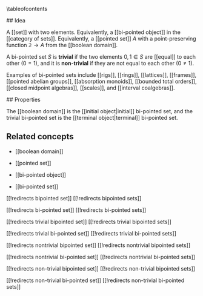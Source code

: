 
\tableofcontents

## Idea

A [[set]] with two elements. Equivalently, a [[bi-pointed object]] in the [[category of sets]]. Equivalently, a [[pointed set]] $A$ with a point-preserving function $\mathbb{2} \to A$ from the [[boolean domain]]. 

A bi-pointed set $S$ is **trivial** if the two elements $0, 1 \in S$ are [[equal]] to each other $(0 = 1)$, and it is **non-trivial** if they are not equal to each other $(0 \neq 1)$.  

Examples of bi-pointed sets include [[rigs]], [[rings]], [[lattices]], [[frames]], [[pointed abelian groups]], [[absorption monoids]], [[bounded total orders]], [[closed midpoint algebras]], [[scales]], and [[interval coalgebras]]. 

## Properties

The [[boolean domain]] is the [[initial object|initial]] bi-pointed set, and the trivial bi-pointed set is the [[terminal object|terminal]] bi-pointed set. 

## Related concepts

* [[boolean domain]]

* [[pointed set]]

* [[bi-pointed object]]

* [[bi-pointed set]]

[[!redirects bipointed set]]
[[!redirects bipointed sets]]

[[!redirects bi-pointed set]]
[[!redirects bi-pointed sets]]

[[!redirects trivial bipointed set]]
[[!redirects trivial bipointed sets]]

[[!redirects trivial bi-pointed set]]
[[!redirects trivial bi-pointed sets]]

[[!redirects nontrivial bipointed set]]
[[!redirects nontrivial bipointed sets]]

[[!redirects nontrivial bi-pointed set]]
[[!redirects nontrivial bi-pointed sets]]

[[!redirects non-trivial bipointed set]]
[[!redirects non-trivial bipointed sets]]

[[!redirects non-trivial bi-pointed set]]
[[!redirects non-trivial bi-pointed sets]]
